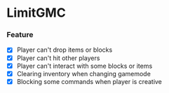 # LimitGMC

<h3>Feature</h3>

- [x] Player can't drop items or blocks
- [x] Player can't hit other players
- [x] Player can't interact with some blocks or items
- [x] Clearing inventory when changing gamemode
- [x] Blocking some commands when player is creative

